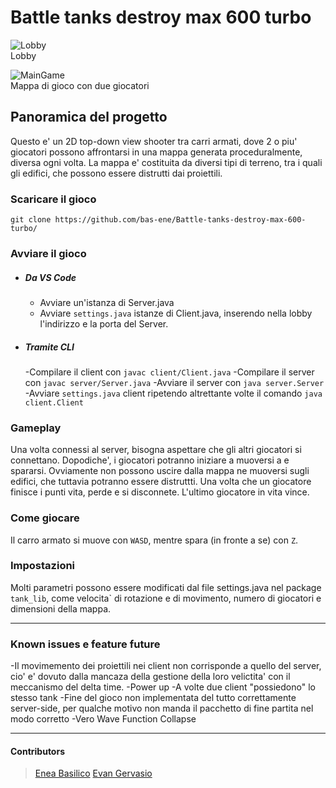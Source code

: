 # Battle tanks destroy max 600 turbo

![Lobby](https://github.com/bas-ene/Battle-tanks-destroy-max-600-turbo/assets/68295216/5d237a0e-59fd-4240-a964-151ab66afbc3)\
Lobby

![MainGame](https://github.com/bas-ene/Battle-tanks-destroy-max-600-turbo/assets/68295216/bcd80f0c-a0a3-4cfa-a543-37e2b46ef469)\
Mappa di gioco con due giocatori

## Panoramica del progetto

Questo e' un 2D top-down view shooter tra carri armati, dove 2 o piu' giocatori possono affrontarsi in una mappa generata proceduralmente, diversa ogni volta. La mappa e' costituita da diversi tipi di terreno, tra i quali gli edifici, che possono essere distrutti dai proiettili.

### Scaricare il gioco

```
git clone https://github.com/bas-ene/Battle-tanks-destroy-max-600-turbo/
```

### Avviare il gioco

- ##### Da VS Code

  - Avviare un'istanza di Server.java
  - Avviare `settings.java` istanze di Client.java, inserendo nella lobby l'indirizzo e la porta del Server.

- ##### Tramite CLI
  -Compilare il client con `javac client/Client.java`
  -Compilare il server con `javac server/Server.java`
  -Avviare il server con `java server.Server`
  -Avviare `settings.java` client ripetendo altrettante volte il comando `java client.Client`

### Gameplay

Una volta connessi al server, bisogna aspettare che gli altri giocatori si connettano. Dopodiche', i giocatori potranno iniziare a muoversi a e spararsi. Ovviamente non possono uscire dalla mappa ne muoversi sugli edifici, che tuttavia potranno essere distruttti. Una volta che un giocatore finisce i punti vita, perde e si disconnete. L'ultimo giocatore in vita vince.

### Come giocare

Il carro armato si muove con `WASD`, mentre spara (in fronte a se) con `Z`.

### Impostazioni

Molti parametri possono essere modificati dal file settings.java nel package `tank_lib`, come velocita` di rotazione e di movimento, numero di giocatori e dimensioni della mappa.

---

### Known issues e feature future

-Il movimemento dei proiettili nei client non corrisponde a quello del server, cio' e' dovuto dalla mancaza della gestione della loro velictita' con il meccanismo del delta time.
-Power up
-A volte due client "possiedono" lo stesso tank
-Fine del gioco non implementata del tutto correttamente server-side, per qualche motivo non manda il pacchetto di fine partita nel modo corretto
-Vero Wave Function Collapse

---

#### Contributors

> [Enea Basilico](https://github.com/bas-ene/)
> [Evan Gervasio](https://github.com/evangerva/)
